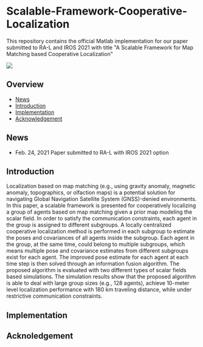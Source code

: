 # Scalable-Framework-Cooperative-Localization

This repository contains the official Matlab implementation for our paper submitted to RA-L and IROS 2021 with title "A Scalable Framework for Map Matching based Cooperative Localization"

<img align="center" src="https://github.com/wvu-irl/Scalable-Framework-Cooperative-Localization/blob/docs/overall_approach_thick_borders.pdf">

## Overview
- [News](#news)
- [Introduction](#dependencies)
- [Implementation](#implementation)
- [Acknowledgement](#acknowledgement)

## News
- Feb. 24, 2021 Paper submitted to RA-L with IROS 2021 option

## Introduction
Localization based on map matching (e.g., using gravity anomaly, magnetic anomaly, topographics, or olfaction maps) is a potential solution for navigating Global Navigation Satellite System (GNSS)-denied environments. In this paper, a scalable framework is presented for cooperatively localizing a group of agents based on map matching given a prior map modeling the scalar field. In order to satisfy the communication constraints, each agent in the group is assigned to different subgroups. A locally centralized cooperative localization method is performed in each subgroup to estimate the poses and covariances of all agents inside the subgroup. Each agent in the group, at the same time, could belong to multiple subgroups, which means multiple pose and covariance estimates from different subgroups exist for each agent. The improved pose estimate for each agent at each time step is then solved through an information fusion algorithm. The proposed algorithm is evaluated with two different types of scalar fields based simulations. The simulation results show that the proposed algorithm is able to deal with large group sizes (e.g., 128 agents), achieve 10-meter level localization performance with 180 km traveling distance, while under restrictive communication constraints.

## Implementation


## Acknoledgement


